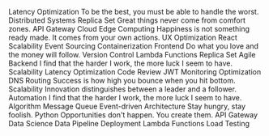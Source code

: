 Latency Optimization To be the best, you must be able to handle the worst. Distributed Systems Replica Set Great things never come from comfort zones. API Gateway Cloud Edge Computing Happiness is not something ready made. It comes from your own actions. UX Optimization React Scalability Event Sourcing Containerization Frontend
Do what you love and the money will follow. Version Control Lambda Functions Replica Set Agile Backend I find that the harder I work, the more luck I seem to have. Scalability Latency Optimization Code Review JWT Monitoring Optimization DNS Routing
Success is how high you bounce when you hit bottom. Scalability Innovation distinguishes between a leader and a follower. Automation I find that the harder I work, the more luck I seem to have. Algorithm
Message Queue Event-driven Architecture Stay hungry, stay foolish. Python Opportunities don't happen. You create them. API Gateway Data Science Data Pipeline Deployment Lambda Functions Load Testing
